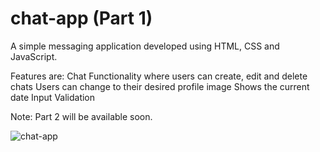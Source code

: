 # chat-app (Part 1)

A simple messaging application developed using HTML, CSS and JavaScript.

Features are:
    Chat Functionality where users can create, edit and delete chats
    Users can change to their desired profile image
    Shows the current date
    Input Validation

Note: Part 2 will be available soon.

![chat-app](https://user-images.githubusercontent.com/107065074/195287537-18bf10b3-9112-45e3-a821-8bcbb0d44def.png)
